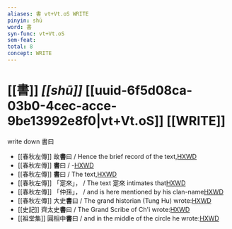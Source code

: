 ```yaml
---
aliases: 書 vt+Vt.oS WRITE
pinyin: shū
word: 書
syn-func: vt+Vt.oS
sem-feat: 
total: 8
concept: WRITE 
---
```

# [[書]] *[[shū]]*  [[uuid-6f5d08ca-03b0-4cec-acce-9be13992e8f0|vt+Vt.oS]] [[WRITE]]
write down 書曰
 - [[春秋左傳]] 故**書**曰 / Hence the brief record of the text,[HXWD](https://hxwd.org/textview.html?location=KR1e0001_tls_001-84a.9)
 - [[春秋左傳]] **書**曰 / -[HXWD](https://hxwd.org/textview.html?location=KR1e0001_tls_001-87a.4)
 - [[春秋左傳]] **書**曰 / The text,[HXWD](https://hxwd.org/textview.html?location=KR1e0001_tls_001-98a.46)
 - [[春秋左傳]] 「寔來」， / The text 寔來 intimates that[HXWD](https://hxwd.org/textview.html?location=KR1e0001_tls_002-99a.5)
 - [[春秋左傳]] 「仲孫」， / and is here mentioned by his clan-name[HXWD](https://hxwd.org/textview.html?location=KR1e0001_tls_004-12a.5)
 - [[春秋左傳]] 大史**書**曰 / The grand historian (Tung Hu) wrote:[HXWD](https://hxwd.org/textview.html?location=KR1e0001_tls_007-44a.5)
 - [[史記]] 齊太史**書**曰 / The Grand Scribe of Ch'i wrote:[HXWD](https://hxwd.org/textview.html?location=KR2a0001_tls_032-60a.20)
 - [[祖堂集]] 圓相中**書**曰 / and in the middle of the circle he wrote:[HXWD](https://hxwd.org/textview.html?location=KR6q0002_Yan_003-1118a.58)